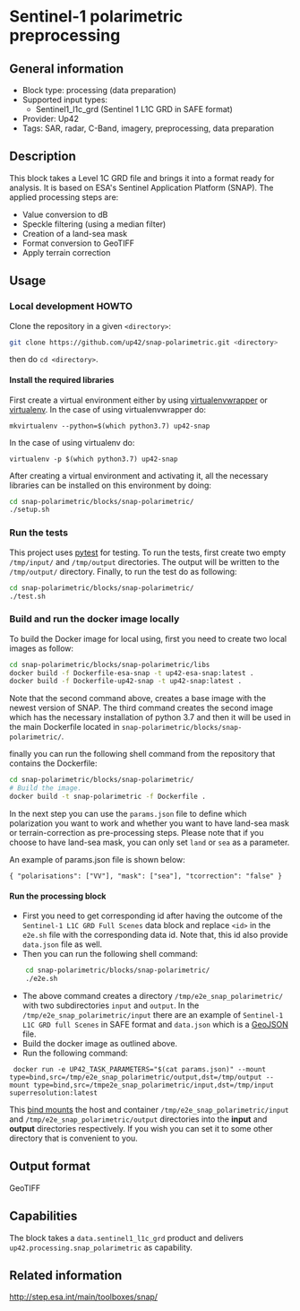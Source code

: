 # Sentinel-1 polarimetric preprocessing

## General information

* Block type: processing (data preparation)
* Supported input types:
  * Sentinel1_l1c_grd (Sentinel 1 L1C GRD in SAFE format)
* Provider: Up42
* Tags: SAR, radar, C-Band, imagery, preprocessing, data preparation

## Description
This block takes a Level 1C GRD file and brings it into a format ready for analysis. It is based on ESA's Sentinel Application Platform (SNAP). The applied processing steps are:
* Value conversion to dB
* Speckle filtering (using a median filter)
* Creation of a land-sea mask
* Format conversion to GeoTIFF
* Apply terrain correction 

## Usage

### Local development HOWTO

Clone the repository in a given `<directory>`:

```bash
git clone https://github.com/up42/snap-polarimetric.git <directory>
``` 

then do `cd <directory>`.
#### Install the required libraries
First create a virtual environment either by using [virtualenvwrapper](https://virtualenvwrapper.readthedocs.io/en/latest/) 
or [virtualenv](https://virtualenv.pypa.io/en/latest/).
In the case of using virtualenvwrapper do:

```mkvirtualenv --python=$(which python3.7) up42-snap```

In the case of using virtualenv do:

````
virtualenv -p $(which python3.7) up42-snap
````

After creating a virtual environment and activating it, all the necessary libraries can be installed on this environment by doing:

```bash
cd snap-polarimetric/blocks/snap-polarimetric/
./setup.sh
```

### Run the tests

This project uses [pytest](https://docs.pytest.org/en/latest/) for testing.
To run the tests, first create two empty `/tmp/input/` and `/tmp/output` directories. The output will be written to the `/tmp/output/` directory.
Finally, to run the test do as following:

```bash
cd snap-polarimetric/blocks/snap-polarimetric/
./test.sh
```

### Build and run the docker image locally

To build the Docker image for local using, first you need to create two local images as follow:
```bash
cd snap-polarimetric/blocks/snap-polarimetric/libs
docker build -f Dockerfile-esa-snap -t up42-esa-snap:latest .
docker build -f Dockerfile-up42-snap -t up42-snap:latest .
``` 
Note that the second command above, creates a base image with the newest version of SNAP. The third command creates the second
image which has the necessary installation of python 3.7 and then it will be used in the main Dockerfile located in `snap-polarimetric/blocks/snap-polarimetric/`.

finally you can run the following shell command from the repository that contains the Dockerfile: 

```bash
cd snap-polarimetric/blocks/snap-polarimetric/
# Build the image.
docker build -t snap-polarimetric -f Dockerfile . 

```
In the next step you can use the `params.json` file to define which polarization you want to work
and whether you want to have land-sea mask or terrain-correction as pre-processing steps. Please note that if you choose to have land-sea mask, you can only set `land` or `sea` as a parameter.

An example of params.json file is shown below:

``
{
  "polarisations": ["VV"],
  "mask": ["sea"],
  "tcorrection": "false"
}
``

#### Run the processing block 
 * First you need to get corresponding id after having the outcome of the `Sentinel-1 L1C GRD Full Scenes` data block and replace
 `<id>` in the `e2e.sh` file with the corresponding data id. Note that, this id also provide `data.json` file as well. 
 * Then you can run the following shell command:
```bash
    cd snap-polarimetric/blocks/snap-polarimetric/
    ./e2e.sh
 ```
 * The above command creates a directory `/tmp/e2e_snap_polarimetric/` with two subdirectories `input` and `output`.
  In the `/tmp/e2e_snap_polarimetric/input` there are an example of `Sentinel-1 L1C GRD full Scenes` in SAFE format and `data.json` which is a
  [GeoJSON](https://en.wikipedia.org/wiki/GeoJSON) file.
 * Build the docker image as outlined above.
 * Run the following command: 
 
```
 docker run -e UP42_TASK_PARAMETERS="$(cat params.json)" --mount type=bind,src=/tmp/e2e_snap_polarimetric/output,dst=/tmp/output --mount type=bind,src=/tmpe2e_snap_polarimetric/input,dst=/tmp/input superresolution:latest
```
This [bind mounts](https://docs.docker.com/storage/bind-mounts/) the
host and container `/tmp/e2e_snap_polarimetric/input` and `/tmp/e2e_snap_polarimetric/output` directories into the
**input** and **output** directories respectively. If you wish you can
set it to some other directory that is convenient to you.
 
Output format
-------------
GeoTIFF

Capabilities
------------
The block takes a ``data.sentinel1_l1c_grd`` product and delivers ``up42.processing.snap_polarimetric`` as capability.

## Related information

http://step.esa.int/main/toolboxes/snap/
